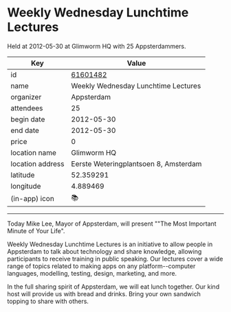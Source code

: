 # Weekly Wednesday Lunchtime Lectures
Held at 2012-05-30 at Glimworm HQ with 25 Appsterdammers.
        
|Key|Value
|---|---|
|id|[61601482](https://www.meetup.com/appsterdam/events/61601482/)|
|name|Weekly Wednesday Lunchtime Lectures|
|organizer|Appsterdam|
|attendees|25|
|begin date|2012-05-30|
|end date|2012-05-30|
|price|0|
|location name|Glimworm HQ|
|location address|Eerste Weteringplantsoen 8, Amsterdam|
|latitude|52.359291|
|longitude|4.889469|
|(in-app) icon|📚|

---

Today Mike Lee, Mayor of Appsterdam, will present ""The Most Important Minute of Your Life".

Weekly Wednesday Lunchtime Lectures is an initiative to allow people in Appsterdam to talk about technology and share knowledge, allowing participants to receive training in public speaking. Our lectures cover a wide range of topics related to making apps on any platform--computer languages, modelling, testing, design, marketing, and more.

In the full sharing spirit of Appsterdam, we will eat lunch together. Our kind host will provide us with bread and drinks. Bring your own sandwich topping to share with others.


